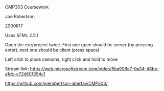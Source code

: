 CMP303 Coursework

Joe Robertson

2000817

Uses SFML 2.5.1

Open the exe/project twice. First one open should be server (by pressing enter), next one should be client (press space)

Left click to place cannons, right click and hold to move

Stream link: https://web.microsoftstream.com/video/5ba908a7-0a34-48be-a1dc-c72d60f354c1

https://github.com/joerobertson-abertay/CMP303/
